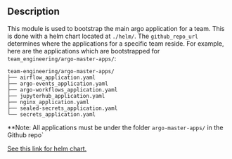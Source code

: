 ## Description
This module is used to bootstrap the main argo application for a team. This is done with a helm chart located at `./helm/`. The `github_repo_url` determines where the applications for a specific team reside. For example, here are the applications which are bootstrapped for `team_engineering/argo-master-apps/`:

```
team-engineering/argo-master-apps/
├── airflow_application.yaml
├── argo-events_application.yaml
├── argo-workflows_application.yaml
├── jupyterhub_application.yaml
├── nginx_application.yaml
├── sealed-secrets_application.yaml
└── secrets_application.yaml
```

**Note: All applications must be under the folder `argo-master-apps/` in the Github repo`

[See this link for helm chart.](https://artifacthub.io/packages/helm/argo/argo-cd)